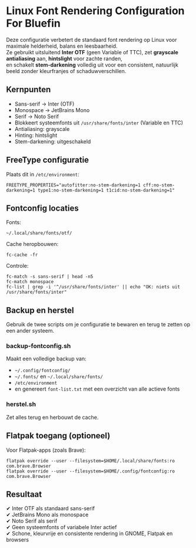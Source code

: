 # Linux Font Rendering Configuration For Bluefin

Deze configuratie verbetert de standaard font rendering op Linux voor maximale helderheid, balans en leesbaarheid.  
Ze gebruikt uitsluitend **Inter OTF** (geen Variable of TTC), zet **grayscale antialiasing** aan, **hintslight** voor zachte randen,  
en schakelt **stem-darkening** volledig uit voor een consistent, natuurlijk beeld zonder kleurfranjes of schaduwverschillen.

## Kernpunten

- Sans-serif → Inter (OTF)
- Monospace → JetBrains Mono
- Serif → Noto Serif
- Blokkeert systeemfonts uit `/usr/share/fonts/inter` (Variable en TTC)
- Antialiasing: grayscale
- Hinting: hintslight
- Stem-darkening: uitgeschakeld

## FreeType configuratie

Plaats dit in `/etc/environment`:

```
FREETYPE_PROPERTIES="autofitter:no-stem-darkening=1 cff:no-stem-darkening=1 type1:no-stem-darkening=1 t1cid:no-stem-darkening=1"
```

## Fontconfig locaties

Fonts:
```
~/.local/share/fonts/otf/
```

Cache heropbouwen:
```
fc-cache -fr
```

Controle:
```
fc-match -s sans-serif | head -n5
fc-match monospace
fc-list | grep -i '^/usr/share/fonts/inter' || echo "OK: niets uit /usr/share/fonts/inter"
```

## Backup en herstel

Gebruik de twee scripts om je configuratie te bewaren en terug te zetten op een ander systeem.

### backup-fontconfig.sh
Maakt een volledige backup van:
- `~/.config/fontconfig/`
- `~/.fonts/` en `~/.local/share/fonts/`
- `/etc/environment`
- en genereert `font-list.txt` met een overzicht van alle actieve fonts

### herstel.sh
Zet alles terug en herbouwt de cache.

## Flatpak toegang (optioneel)

Voor Flatpak-apps (zoals Brave):
```
flatpak override --user --filesystem=$HOME/.local/share/fonts:ro com.brave.Browser
flatpak override --user --filesystem=$HOME/.config/fontconfig:ro com.brave.Browser
```

## Resultaat

✔ Inter OTF als standaard sans-serif  
✔ JetBrains Mono als monospace  
✔ Noto Serif als serif  
✔ Geen systeemfonts of variabele Inter actief  
✔ Schone, kleurvrije en consistente rendering in GNOME, Flatpak en browsers
